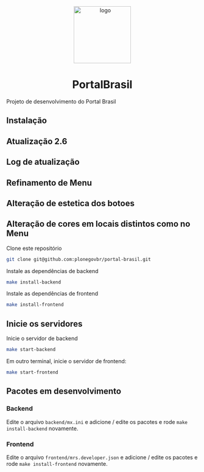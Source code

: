 <div align="center"><img alt="logo" src="https://raw.githubusercontent.com/plonegovbr/plonegovbr.portal/main/docs/logo.png" width="150" /></div>

<h1 align="center">PortalBrasil</h1>

Projeto de desenvolvimento do Portal Brasil

## Instalação
## Atualização 2.6
## Log de atualização
## Refinamento de Menu
## Alteração de estetica dos botoes
## Alteração de cores em locais distintos como no Menu

Clone este repositório

```bash
git clone git@github.com:plonegovbr/portal-brasil.git
```

Instale as dependências de backend

```bash
make install-backend
```

Instale as dependências de frontend

```bash
make install-frontend
```

## Inicie os servidores

Inicie o servidor de backend

```bash
make start-backend
```
Em outro terminal, inicie o servidor de frontend:

```bash
make start-frontend
```

## Pacotes em desenvolvimento

### Backend

Edite o arquivo `backend/mx.ini` e adicione / edite os pacotes e rode `make install-backend` novamente.

### Frontend

Edite o arquivo `frontend/mrs.developer.json` e adicione / edite os pacotes e rode `make install-frontend` novamente.
